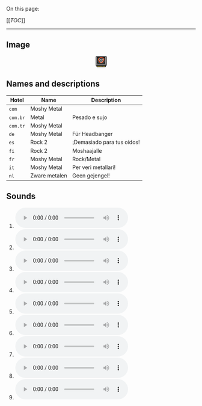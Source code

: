 On this page:

[[_TOC_]]

---

## Image

<div align="center">

![sound_set_28](../uploads/imgs/28.gif)

</div>

## Names and descriptions

| Hotel | Name | Description |
|-|-|-|
| `com` | Moshy Metal |  |
| `com.br` | Metal | Pesado e sujo |
| `com.tr` | Moshy Metal |  |
| `de` | Moshy Metal | Für Headbanger |
| `es` | Rock 2 | ¡Demasiado para tus oídos! |
| `fi` | Rock 2 | Moshaajalle |
| `fr` | Moshy Metal | Rock/Metal |
| `it` | Moshy Metal | Per veri metallari! |
| `nl` | Zware metalen | Geen gejengel! |

## Sounds

1. ![Sample 244](../uploads/sounds/sound_machine_sample_244.mp3)
1. ![Sample 245](../uploads/sounds/sound_machine_sample_245.mp3)
1. ![Sample 246](../uploads/sounds/sound_machine_sample_246.mp3)
1. ![Sample 247](../uploads/sounds/sound_machine_sample_247.mp3)
1. ![Sample 248](../uploads/sounds/sound_machine_sample_248.mp3)
1. ![Sample 249](../uploads/sounds/sound_machine_sample_249.mp3)
1. ![Sample 250](../uploads/sounds/sound_machine_sample_250.mp3)
1. ![Sample 251](../uploads/sounds/sound_machine_sample_251.mp3)
1. ![Sample 252](../uploads/sounds/sound_machine_sample_252.mp3)